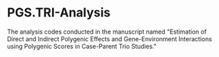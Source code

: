 # PGS.TRI-Analysis
The analysis codes conducted in the manuscript named "Estimation of Direct and Indirect Polygenic Effects and Gene-Environment Interactions using Polygenic Scores in Case-Parent Trio Studies."
